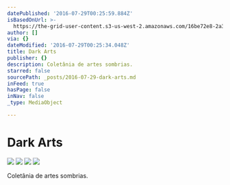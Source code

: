 ```yaml
---
datePublished: '2016-07-29T00:25:59.884Z'
isBasedOnUrl: >-
  https://the-grid-user-content.s3-us-west-2.amazonaws.com/16be72e8-2a3f-40c3-962a-242f1b94a17e.jpg
author: []
via: {}
dateModified: '2016-07-29T00:25:34.048Z'
title: Dark Arts
publisher: {}
description: Coletânia de artes sombrias.
starred: false
sourcePath: _posts/2016-07-29-dark-arts.md
inFeed: true
hasPage: false
inNav: false
_type: MediaObject

---
```

# Dark Arts
![](https://the-grid-user-content.s3-us-west-2.amazonaws.com/2b1d94fa-3dc5-4318-9275-b82564f36660.jpg)
![](https://the-grid-user-content.s3-us-west-2.amazonaws.com/c966a245-7394-445a-972a-b6ab84e74a31.jpg)
![](https://the-grid-user-content.s3-us-west-2.amazonaws.com/16be72e8-2a3f-40c3-962a-242f1b94a17e.jpg)
![](https://the-grid-user-content.s3-us-west-2.amazonaws.com/81105f24-5949-4a59-9677-9c531a2f97f6.jpg)

Coletânia de artes sombrias.